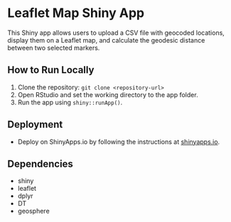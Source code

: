 # Leaflet Map Shiny App

This Shiny app allows users to upload a CSV file with geocoded locations, display them on a Leaflet map, and calculate the geodesic distance between two selected markers.

## How to Run Locally
1. Clone the repository: `git clone <repository-url>`
2. Open RStudio and set the working directory to the app folder.
3. Run the app using `shiny::runApp()`.

## Deployment
- Deploy on ShinyApps.io by following the instructions at [shinyapps.io](https://www.shinyapps.io).

## Dependencies
- shiny
- leaflet
- dplyr
- DT
- geosphere
